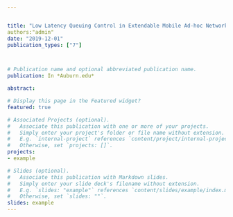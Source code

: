 ```yaml
---


title: "Low Latency Queuing Control in Extendable Mobile Ad-hoc Network Emulator (EMANE)"
authors:"admin"
date: "2019-12-01"
publication_types: ["7"]



# Publication name and optional abbreviated publication name.
publication: In *Auburn.edu*

abstract: 

# Display this page in the Featured widget?
featured: true

# Associated Projects (optional).
#   Associate this publication with one or more of your projects.
#   Simply enter your project's folder or file name without extension.
#   E.g. `internal-project` references `content/project/internal-project/index.md`.
#   Otherwise, set `projects: []`.
projects:
- example

# Slides (optional).
#   Associate this publication with Markdown slides.
#   Simply enter your slide deck's filename without extension.
#   E.g. `slides: "example"` references `content/slides/example/index.md`.
#   Otherwise, set `slides: ""`.
slides: example
---
```





